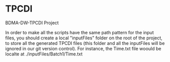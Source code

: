 # TPCDI
BDMA-DW-TPCDI Project

In order to make all the scripts have the same path pattern for the input files, you should create a local "inputFiles" folder on the root of the project, to store all the generated TPCDI files (this folder and all the inputFiles will be ignored in our git version control). For instance, the Time.txt file woould be localte at ./inputFiles/Batch1/Time.txt
